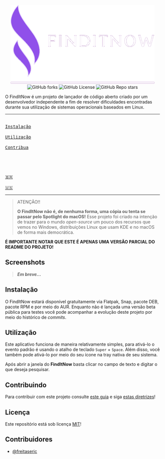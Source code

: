 <div align="center">
    <img src="../../../assets/logo.png" height="256" alt="Icon" title="Icon of this project"/>
    <br>
    <img alt="GitHub forks" src="https://img.shields.io/github/forks/freitaseric/finditnow">
    <img alt="GitHub License" src="https://img.shields.io/github/license/freitaseric/finditnow">
    <img alt="GitHub Repo stars" src="https://img.shields.io/github/stars/freitaseric/finditnow">
</div>

O FindItNow é um projeto de lançador de código aberto criado por um desenvolvedor independente a fim de resolver
dificuldades encontradas durante sua utilização de sistemas operacionais baseados em Linux.

---

<a href="#instalação"><kbd> <br> Instalação <br> </kbd></a>&ensp;&ensp;
<a href="#utilização"><kbd> <br> Utilização <br> </kbd></a>&ensp;&ensp;
<a href="#contribuindo"><kbd> <br> Contribua <br> </kbd></a>&ensp;&ensp;

<br>

[<kbd> <br> 🇧🇷 <br> </kbd>](README.md)&ensp;&ensp;
[<kbd> <br> 🇺🇸 <br> </kbd>](../../../README.md)

---

> ATENÇÃO!!
>
> **O FindItNow não é, de nenhuma forma, uma cópia ou tenta se passar pelo Spotlight do macOS!**
> Esse projeto foi criado na intenção de trazer para o mundo *open-source* um pouco dos recursos que vemos no Windows,
> distribuições Linux que usam KDE e no macOS de forma mais democrática.

**É IMPORTANTE NOTAR QUE ESTE É APENAS UMA VERSÃO PARCIAL DO README DO PROJETO!**

## Screenshots

> ***Em breve...***

## Instalação

O FindItNow estará disponível gratuitamente via Flatpak, Snap, pacote DEB, pacote RPM e por meio do AUR.
Enquanto não é lançada uma versão beta pública para testes você pode acompanhar a evolução deste projeto por meio do
histórico de *commits*.

## Utilização

Este aplicativo funciona de maneira relativamente simples, para ativá-lo o evento padrão é usando o atalho de
teclado `Super` + `Space`. Além disso, você também pode ativá-lo por meio do seu ícone na tray nativa de seu sistema.

Após abrir a janela do **FindItNow** basta clicar no campo de texto e digitar o que deseja pesquisar.

## Contribuindo

Para contribuir com este projeto consulte [este guia](CONTRIBUTING.md) e siga [estas diretrizes](CODE_OF_CONDUCT.md)!

## Licença

Este repositório está sob licença [MIT](LICENSE)!

## Contribuidores

- [@freitaseric](https://github.com/freitaseric)